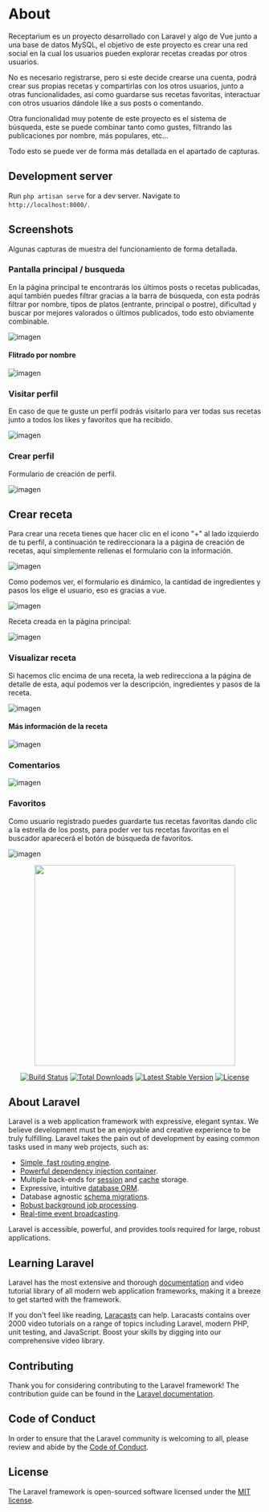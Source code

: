 # About

Receptarium es un proyecto desarrollado con Laravel y algo de Vue junto a una base de datos MySQL, el objetivo de este proyecto es crear una red social en la cual los usuarios pueden explorar recetas creadas por otros usuarios.

No es necesario registrarse, pero si este decide crearse una cuenta, podrá crear sus propias recetas y compartirlas con los otros usuarios, junto a otras funcionalidades, así como guardarse sus recetas favoritas, interactuar con otros usuarios dándole like a sus posts o comentando.

Otra funcionalidad muy potente de este proyecto es el sistema de búsqueda, este se puede combinar tanto como gustes, filtrando las publicaciones por nombre, más populares, etc...

Todo esto se puede ver de forma más detallada en el apartado de capturas.

## Development server

Run `php artisan serve` for a dev server. Navigate to `http://localhost:8000/`.

## Screenshots

Algunas capturas de muestra del funcionamiento de forma detallada.

### Pantalla principal / busqueda

En la página principal te encontrarás los últimos posts o recetas publicadas, aquí también puedes filtrar gracias a la barra de búsqueda, con esta podrás filtrar por nombre, tipos de platos (entrante, principal o postre), dificultad y buscar por mejores valorados o últimos publicados, todo esto obviamente combinable.

![imagen](https://user-images.githubusercontent.com/56220682/184483467-b5a8175d-6b17-459b-b9c4-bc9a3078acb0.png)

#### Flitrado por nombre

![imagen](https://user-images.githubusercontent.com/56220682/184488164-0b94a73d-b50a-4edf-803b-6bca44915b5f.png)

### Visitar perfil

En caso de que te guste un perfil podrás visitarlo para ver todas sus recetas junto a todos los likes y favoritos que ha recibido.

![imagen](https://user-images.githubusercontent.com/56220682/184487633-583255cc-8c67-4a1b-8d09-ec37a21245c1.png)

### Crear perfil

Formulario de creación de perfil.

![imagen](https://user-images.githubusercontent.com/56220682/184491565-57f6f105-b1de-42d1-ace5-d97a9553dbaf.png)

## Crear receta

Para crear una receta tienes que hacer clic en el icono "+" al lado izquierdo de tu perfil, a continuación te redireccionara la a página de creación de recetas, aquí simplemente rellenas el formulario con la información.

![imagen](https://user-images.githubusercontent.com/56220682/184493235-bc424915-4f6d-4811-87bb-302974c38c25.png)

Como podemos ver, el formulario es dinámico, la cantidad de ingredientes y pasos los elige el usuario, eso es gracias a vue.

![imagen](https://user-images.githubusercontent.com/56220682/184493746-fd9326dd-ca9f-4500-9610-dbd98397a71b.png)

Receta creada en la página principal:

![imagen](https://user-images.githubusercontent.com/56220682/184493878-f0b83055-2044-46f4-b054-6e7b960cbe80.png)

### Visualizar receta

Si hacemos clic encima de una receta, la web redirecciona a la página de detalle de esta, aquí podemos ver la descripción, ingredientes y pasos de la receta.

![imagen](https://user-images.githubusercontent.com/56220682/184494055-f9a5cd38-a5de-4393-9af7-9e8e72d385fa.png)

#### Más información de la receta

![imagen](https://user-images.githubusercontent.com/56220682/184494107-1bda4312-d81a-4807-903e-5314351fffeb.png)

### Comentarios

![imagen](https://user-images.githubusercontent.com/56220682/184494200-1041af3f-652c-4ac2-85ce-d7886f8be2a2.png)

### Favoritos

Como usuario registrado puedes guardarte tus recetas favoritas dando clic a la estrella de los posts, para poder ver tus recetas favoritas en el buscador aparecerá el botón de búsqueda de favoritos.

![imagen](https://user-images.githubusercontent.com/56220682/184494261-4da2e09e-f539-4f4d-b879-b9dbb998d29c.png)

<p align="center"><a href="https://laravel.com" target="_blank"><img src="https://raw.githubusercontent.com/laravel/art/master/logo-lockup/5%20SVG/2%20CMYK/1%20Full%20Color/laravel-logolockup-cmyk-red.svg" width="400"></a></p>

<p align="center">
<a href="https://travis-ci.org/laravel/framework"><img src="https://travis-ci.org/laravel/framework.svg" alt="Build Status"></a>
<a href="https://packagist.org/packages/laravel/framework"><img src="https://img.shields.io/packagist/dt/laravel/framework" alt="Total Downloads"></a>
<a href="https://packagist.org/packages/laravel/framework"><img src="https://img.shields.io/packagist/v/laravel/framework" alt="Latest Stable Version"></a>
<a href="https://packagist.org/packages/laravel/framework"><img src="https://img.shields.io/packagist/l/laravel/framework" alt="License"></a>
</p>

## About Laravel

Laravel is a web application framework with expressive, elegant syntax. We believe development must be an enjoyable and creative experience to be truly fulfilling. Laravel takes the pain out of development by easing common tasks used in many web projects, such as:

- [Simple, fast routing engine](https://laravel.com/docs/routing).
- [Powerful dependency injection container](https://laravel.com/docs/container).
- Multiple back-ends for [session](https://laravel.com/docs/session) and [cache](https://laravel.com/docs/cache) storage.
- Expressive, intuitive [database ORM](https://laravel.com/docs/eloquent).
- Database agnostic [schema migrations](https://laravel.com/docs/migrations).
- [Robust background job processing](https://laravel.com/docs/queues).
- [Real-time event broadcasting](https://laravel.com/docs/broadcasting).

Laravel is accessible, powerful, and provides tools required for large, robust applications.

## Learning Laravel

Laravel has the most extensive and thorough [documentation](https://laravel.com/docs) and video tutorial library of all modern web application frameworks, making it a breeze to get started with the framework.

If you don't feel like reading, [Laracasts](https://laracasts.com) can help. Laracasts contains over 2000 video tutorials on a range of topics including Laravel, modern PHP, unit testing, and JavaScript. Boost your skills by digging into our comprehensive video library.

## Contributing

Thank you for considering contributing to the Laravel framework! The contribution guide can be found in the [Laravel documentation](https://laravel.com/docs/contributions).

## Code of Conduct

In order to ensure that the Laravel community is welcoming to all, please review and abide by the [Code of Conduct](https://laravel.com/docs/contributions#code-of-conduct).

## License

The Laravel framework is open-sourced software licensed under the [MIT license](https://opensource.org/licenses/MIT).
